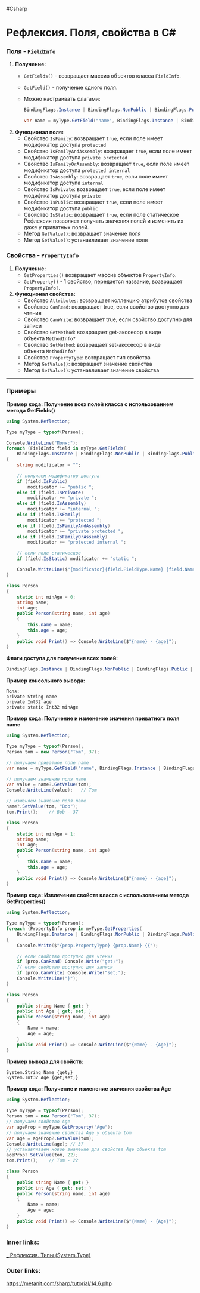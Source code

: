 #Csharp 

# Рефлексия. Поля, свойства в C#

### Поля - `FieldInfo`

1. **Получение:**
	- `GetFields()` - возвращает массив объектов класса `FieldInfo`.
	- `GetField()` - получение одного поля. 
	- Можно настраивать флагами:
		```csharp
		BindingFlags.Instance | BindingFlags.NonPublic | BindingFlags.Public | BindingFlags.Static
		```
		
		```csharp
		var name = myType.GetField("name", BindingFlags.Instance | BindingFlags.NonPublic);
		```
2. **Функционал поля:**
	- Свойство `IsFamily`: возвращает `true`, если поле имеет модификатор доступа `protected`
	- Свойство `IsFamilyAndAssembly`: возвращает `true`, если поле имеет модификатор доступа `private protected`
	- Свойство `IsFamilyOrAssembly`: возвращает `true`, если поле имеет модификатор доступа `protected internal`
	- Свойство `IsAssembly`: возвращает `true`, если поле имеет модификатор доступа `internal`
	- Свойство `IsPrivate`: возвращает `true`, если поле имеет модификатор доступа `private`
	- Свойство `IsPublic`: возвращает `true`, если поле имеет модификатор доступа `public`
	- Свойство `IsStatic`: возвращает `true`, если поле статическое
	Рефлексия позволяет получать значения полей и изменять их даже у приватных полей.
	- Метод `GetValue()`: возвращает значение поля
	- Метод `SetValue()`: устанавливает значение поля


### Свойства - `PropertyInfo`
1. **Получение:**
	- `GetProperties()` возвращает массив объектов `PropertyInfo`.
	- `GetProperty()` - 1 свойство, передается название, возвращает `PropertyInfo?`.
2. **Функционал свойства:**
	- Свойство `Attributes`: возвращает коллекцию атрибутов свойства
	- Свойство `CanRead`: возвращает true, если свойство доступно для чтения
	- Свойство `CanWrite`: возвращает true, если свойство доступно для записи
	- Свойство `GetMethod`: возвращает get-акссесор в виде объекта `MethodInfo?`
	- Свойство `SetMethod`: возвращает set-акссесор в виде объекта `MethodInfo?`
	- Свойство `PropertyType`: возвращает тип свойства
	- Метод `GetValue()`: возвращает значение свойства
	- Метод `SetValue()`: устанавливает значение свойства

---

### Примеры

**Пример кода: Получение всех полей класса с использованием метода GetFields()**

```csharp
using System.Reflection;

Type myType = typeof(Person);

Console.WriteLine("Поля:");
foreach (FieldInfo field in myType.GetFields(
    BindingFlags.Instance | BindingFlags.NonPublic | BindingFlags.Public | BindingFlags.Static))
{
    string modificator = "";

    // получаем модификатор доступа
    if (field.IsPublic)
        modificator += "public ";
    else if (field.IsPrivate)
        modificator += "private ";
    else if (field.IsAssembly)
        modificator += "internal ";
    else if (field.IsFamily)
        modificator += "protected ";
    else if (field.IsFamilyAndAssembly)
        modificator += "private protected ";
    else if (field.IsFamilyOrAssembly)
        modificator += "protected internal ";

    // если поле статическое
    if (field.IsStatic) modificator += "static ";

    Console.WriteLine($"{modificator}{field.FieldType.Name} {field.Name}");
}

class Person
{
    static int minAge = 0;
    string name;
    int age;
    public Person(string name, int age)
    {
        this.name = name;
        this.age = age;
    }
    public void Print() => Console.WriteLine($"{name} - {age}");
}
```

**Флаги доступа для получения всех полей:**

```csharp
BindingFlags.Instance | BindingFlags.NonPublic | BindingFlags.Public | BindingFlags.Static
```

**Пример консольного вывода:**

```plaintext
Поля:
private String name
private Int32 age
private static Int32 minAge
```

**Пример кода: Получение и изменение значения приватного поля name**

```csharp
using System.Reflection;

Type myType = typeof(Person);
Person tom = new Person("Tom", 37);

// получаем приватное поле name
var name = myType.GetField("name", BindingFlags.Instance | BindingFlags.NonPublic);

// получаем значение поля name
var value = name?.GetValue(tom);
Console.WriteLine(value);   // Tom

// изменяем значение поля name
name?.SetValue(tom, "Bob");
tom.Print();    // Bob - 37

class Person
{
    static int minAge = 1;
    string name;
    int age;
    public Person(string name, int age)
    {
        this.name = name;
        this.age = age;
    }
    public void Print() => Console.WriteLine($"{name} - {age}");
}
```

**Пример кода: Извлечение свойств класса с использованием метода GetProperties()**

```csharp
using System.Reflection;

Type myType = typeof(Person);
foreach (PropertyInfo prop in myType.GetProperties(
    BindingFlags.Instance | BindingFlags.NonPublic | BindingFlags.Public | BindingFlags.Static))
{
    Console.Write($"{prop.PropertyType} {prop.Name} {{");

    // если свойство доступно для чтения
    if (prop.CanRead) Console.Write("get;");
    // если свойство доступно для записи
    if (prop.CanWrite) Console.Write("set;");
    Console.WriteLine("}");
}

class Person
{
    public string Name { get; }
    public int Age { get; set; }
    public Person(string name, int age)
    {
        Name = name;
        Age = age;
    }
    public void Print() => Console.WriteLine($"{Name} - {Age}");
}
```

**Пример вывода для свойств:**

```plaintext
System.String Name {get;}
System.Int32 Age {get;set;}
```

**Пример кода: Получение и изменение значения свойства Age**

```csharp
using System.Reflection;

Type myType = typeof(Person);
Person tom = new Person("Tom", 37);
// получаем свойство Age
var ageProp = myType.GetProperty("Age");
// получаем значение свойства Age у объекта tom
var age = ageProp?.GetValue(tom);
Console.WriteLine(age); // 37
// устанавливаем новое значение для свойства Age объекта tom
ageProp?.SetValue(tom, 22);
tom.Print();    // Tom - 22

class Person
{
    public string Name { get; }
    public int Age { get; set; }
    public Person(string name, int age)
    {
        Name = name;
        Age = age;
    }
    public void Print() => Console.WriteLine($"{Name} - {Age}");
}
```

### Inner links:
[_ Рефлексия. Типы (System.Type)](1.%20Languages/C-sharp/Рефлексия/_%20Рефлексия.%20Типы%20(System.Type).md)

### Outer links:
https://metanit.com/sharp/tutorial/14.6.php
